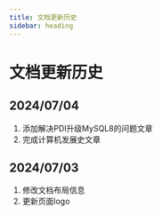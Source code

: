 ```yaml
---
title: 文档更新历史
sidebar: heading
---
```


# 文档更新历史

## 2024/07/04

1. 添加解决PDI升级MySQL8的问题文章
2. 完成计算机发展史文章

## 2024/07/03

1. 修改文档布局信息
2. 更新页面logo
